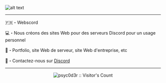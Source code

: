 ![alt text](https://media.discordapp.net/attachments/1245486232625086585/1246587737675403365/Capture_decran_le_2024-06-01_a_18.11.36.png?ex=665ceecd&is=665b9d4d&hm=61c4670393c3654c8d91eca6f35481755107e2a53b0628da28b6da414d4f42e0&=&format=webp&quality=lossless&width=582&height=386)


----

🇫🇷・Webscord

💻・Nous créons des sites Web pour des serveurs Discord pour un usage personnel

🌴・Portfolio, site Web de serveur, site Web d'entreprise, etc

🚥・Contactez-nous sur [Discord](https://discord.com/users/1182721111658602549)

----

<p align="center"><img src="https://profile-counter.glitch.me/{Webscord}/count.svg" alt="psyc0d3r :: Visitor's Count" /></p>
